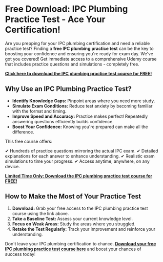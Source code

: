 # Free Download: IPC Plumbing Practice Test - Ace Your Certification!

Are you prepping for your IPC plumbing certification and need a reliable practice test? Finding a **free IPC plumbing practice test** can be the key to boosting your confidence and ensuring you're ready for exam day. We've got you covered! Get immediate access to a comprehensive Udemy course that includes practice questions and simulations - completely free.

[**Click here to download the IPC plumbing practice test course for FREE!**](https://udemywork.com/ipc-plumbing-practice-test)

## Why Use an IPC Plumbing Practice Test?

*   **Identify Knowledge Gaps:** Pinpoint areas where you need more study.
*   **Simulate Exam Conditions:** Reduce test anxiety by becoming familiar with the format and timing.
*   **Improve Speed and Accuracy:** Practice makes perfect! Repeatedly answering questions efficiently builds confidence.
*   **Boost Your Confidence:** Knowing you're prepared can make all the difference.

This free course offers:

✔ Hundreds of practice questions mirroring the actual IPC exam.
✔ Detailed explanations for each answer to enhance understanding.
✔ Realistic exam simulations to time your progress.
✔ Access anytime, anywhere, on any device.

[**Limited Time Only: Download the IPC plumbing practice test course for FREE!**](https://udemywork.com/ipc-plumbing-practice-test)

## How to Make the Most of Your Practice Test

1.  **Download:** Grab your free access to the IPC plumbing practice test course using the link above.
2.  **Take a Baseline Test:** Assess your current knowledge level.
3.  **Focus on Weak Areas:** Study the areas where you struggled.
4.  **Retake the Test Regularly:** Track your improvement and reinforce your understanding.

Don't leave your IPC plumbing certification to chance. **[Download your free IPC plumbing practice test course here](https://udemywork.com/ipc-plumbing-practice-test)** and boost your chances of success today!
